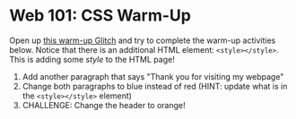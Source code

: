 # Web 101: CSS Warm-Up
Open up [this warm-up Glitch](https://glitch.com/edit/#!/remix/csswarmup) and try to complete the warm-up activities below. Notice that there is an additional HTML element: `<style></style>`. This is adding some _style_ to the HTML page!

1. Add another paragraph that says "Thank you for visiting my webpage"
1. Change both paragraphs to blue instead of red (HINT: update what is in the `<style></style>` element)
1. CHALLENGE: Change the header to orange!

